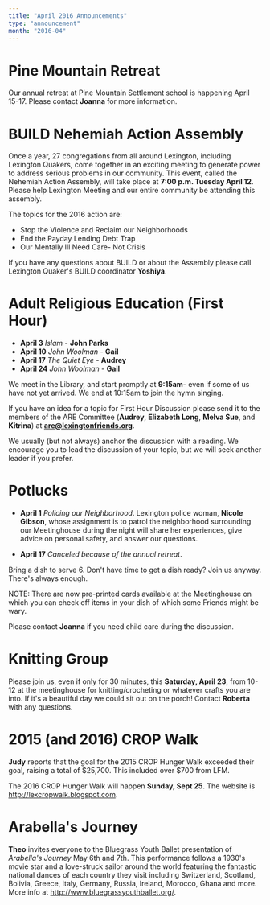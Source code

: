 ```yaml
---
title: "April 2016 Announcements"
type: "announcement"
month: "2016-04"
---
```


# Pine Mountain Retreat

Our annual retreat at Pine Mountain Settlement school is happening April 15-17.
Please contact **Joanna** for more information.

# BUILD Nehemiah Action Assembly

Once a year, 27 congregations from all around Lexington, including Lexington
Quakers, come together in an exciting meeting to generate power to address
serious problems in our community.  This event, called the Nehemiah Action
Assembly, will take place at **7:00 p.m. Tuesday April 12**.  Please help Lexington
Meeting and our entire community be attending this assembly. 

The topics for the 2016 action are:

  * Stop the Violence and Reclaim our Neighborhoods
  * End the Payday Lending Debt Trap
  * Our Mentally Ill Need Care- Not Crisis

If you have any questions about BUILD or about the Assembly please call
Lexington Quaker's BUILD coordinator **Yoshiya**.


# Adult Religious Education (First Hour)

* **April 3** *Islam* - **John Parks**
* **April 10** *John Woolman* - **Gail**
* **April 17** *The Quiet Eye* - **Audrey**
* **April 24** *John Woolman* - **Gail**

We meet in the Library, and start promptly at **9:15am**- even if some of us have
not yet arrived.  We end at 10:15am to join the hymn singing.

If you have an idea for a topic for First Hour Discussion please send it to
the members of the ARE Committee (**Audrey**, **Elizabeth Long**, **Melva
Sue**, and **Kitrina**) at **are@lexingtonfriends.org**.

We usually (but not always) anchor the discussion with a reading.  We encourage
you to lead the discussion of your topic, but we will seek another leader if
you prefer.

# Potlucks

* **April 1** *Policing our Neighborhood*. Lexington police woman, **Nicole
  Gibson**, whose assignment is to patrol the neighborhood surrounding our
  Meetinghouse during the night will share her experiences, give advice on
  personal safety, and answer our questions. 

* **April 17** *Canceled because of the annual retreat*.

Bring a dish to serve 6. Don't have time to get a dish ready?  Join us anyway.
There's always enough.  

NOTE:  There are now pre-printed cards available at the Meetinghouse on which
you can check off items in your dish of which some Friends might be wary. 

Please contact **Joanna** if you need child care during the
discussion.

# Knitting Group

Please join us, even if only for 30 minutes, this **Saturday, April 23**, from
10-12 at the meetinghouse for knitting/crocheting or whatever crafts you are
into.  If it's a beautiful day we could sit out on the porch!  Contact
**Roberta** with any questions.

# 2015 (and 2016) CROP Walk

**Judy** reports that the goal for the 2015 CROP Hunger Walk exceeded their
goal, raising a total of $25,700.  This included over $700 from LFM.  

The 2016 CROP Hunger Walk will happen **Sunday, Sept 25**. The website is
http://lexcropwalk.blogspot.com.

# Arabella's Journey

**Theo** invites everyone to the Bluegrass Youth Ballet presentation of
*Arabella's Journey* May 6th and 7th.  This performance follows a 1930's movie
star and a love-struck sailor around the world featuring the fantastic national
dances of each country they visit including Switzerland, Scotland, Bolivia,
Greece, Italy, Germany, Russia, Ireland, Morocco, Ghana and more.  More info at
http://www.bluegrassyouthballet.org/.

